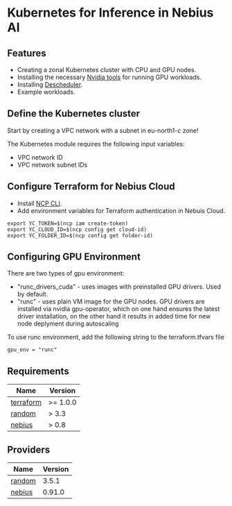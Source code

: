 # Kubernetes for Inference in Nebius AI

## Features

- Creating a zonal Kubernetes cluster with CPU and GPU nodes.
- Installing the necessary [Nvidia tools](https://github.com/NVIDIA/gpu-operator) for running GPU workloads.
- Installing [Descheduler](https://github.com/kubernetes-sigs/descheduler/).
- Example workloads.

## Define the Kubernetes cluster 

Start by creating  a VPC network with a subnet in eu-north1-c zone!

The Kubernetes module requires the following input variables:
 - VPC network ID
 - VPC network subnet IDs



## Configure Terraform for Nebius Cloud

- Install [NCP CLI](https://nebius.ai/docs/cli/quickstart).
- Add environment variables for Terraform authentication in Nebuis Cloud.

```
export YC_TOKEN=$(ncp iam create-token)
export YC_CLOUD_ID=$(ncp config get cloud-id)
export YC_FOLDER_ID=$(ncp config get folder-id)
```

## Configuring GPU Environment

There are two types of gpu environment:
- "runc_drivers_cuda" - uses images with preinstalled GPU drivers. Used by default. 
- "runc" - uses plain VM image for the GPU nodes. GPU drivers are installed via nvidia gpu-operator, which on one hand ensures the latest driver installation, on the other hand it results in added time for new node deplyment during autoscaling
  
To use runc environment, add the following string to the terraform.tfvars file
```
gpu_env = "runc"
```
 

<!-- BEGINNING OF PRE-COMMIT-TERRAFORM DOCS HOOK -->
## Requirements

| Name | Version |
|------|---------|
| <a name="requirement_terraform"></a> [terraform](#requirement\_terraform) | >= 1.0.0 |
| <a name="requirement_random"></a> [random](#requirement\_random) | > 3.3 |
| <a name="requirement_nebius"></a> [nebius](#requirement\_nebius) | > 0.8 |

## Providers

| Name | Version |
|------|---------|
| <a name="provider_random"></a> [random](#provider\_random) | 3.5.1 |
| <a name="provider_nebius"></a> [nebius](#provider\_nebius) | 0.91.0 |
